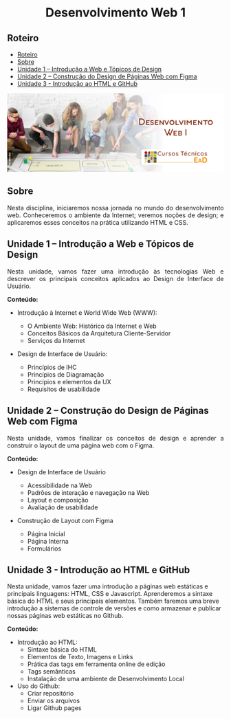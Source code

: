 <h1 align="center">
  Desenvolvimento Web 1
</h1>

## Roteiro

- [Roteiro](#roteiro)
- [Sobre](#sobre)
- [Unidade 1 – Introdução a Web e Tópicos de Design](#unidade-1--introdução-a-web-e-tópicos-de-design)
- [Unidade 2 – Construção do Design de Páginas Web com Figma](#unidade-2--construção-do-design-de-páginas-web-com-figma)
- [Unidade 3 - Introdução ao HTML e GitHub](#unidade-3---introdução-ao-html-e-github)

<p align="center">
  <img src="./.github/Banner Desenvolvimento Web 1.jpg" alt="Banner Desenvolvimento Web 1">
</p>

## Sobre

<p align="justify">
  Nesta disciplina, iniciaremos nossa jornada no mundo do desenvolvimento web. Conheceremos o ambiente da Internet; veremos noções de design; e aplicaremos esses conceitos na prática utilizando HTML e CSS.
</p>

## Unidade 1 – Introdução a Web e Tópicos de Design

<p align="justify">
  Nesta unidade, vamos fazer uma introdução às tecnologias Web e descrever os principais conceitos aplicados ao Design de Interface de Usuário.
</p/>

**Conteúdo:**

- Introdução à Internet e World Wide Web (WWW):

  - O Ambiente Web: Histórico da Internet e Web
  - Conceitos Básicos da Arquitetura Cliente-Servidor
  - Serviços da Internet

- Design de Interface de Usuário:

  - Princípios de IHC
  - Princípios de Diagramação
  - Princípios e elementos da UX
  - Requisitos de usabilidade

## Unidade 2 – Construção do Design de Páginas Web com Figma

<p align="justify">
  Nesta unidade, vamos finalizar os conceitos de design e aprender a construir o layout de uma página web com o Figma.
</p>

**Conteúdo:**

- Design de Interface de Usuário

  - Acessibilidade na Web
  - Padrões de interação e navegação na Web
  - Layout e composição
  - Avaliação de usabilidade

- Construção de Layout com Figma
  - Página Inicial
  - Página Interna
  - Formulários

## Unidade 3 - Introdução ao HTML e GitHub

Nesta unidade, vamos fazer uma introdução a páginas web estáticas e principais linguagens: HTML, CSS e Javascript. Aprenderemos a sintaxe básica do HTML e seus principais elementos. Também faremos uma breve introdução a sistemas de controle de versões e como armazenar e publicar nossas páginas web estáticas no Github.

**Conteúdo:**

- Introdução ao HTML:
  - Sintaxe básica do HTML
  - Elementos de Texto, Imagens e Links
  - Prática das tags em ferramenta online de edição
  - Tags semânticas
  - Instalação de uma ambiente de Desenvolvimento Local
- Uso do Github:
  - Criar repositório
  - Enviar os arquivos
  - Ligar Github pages
